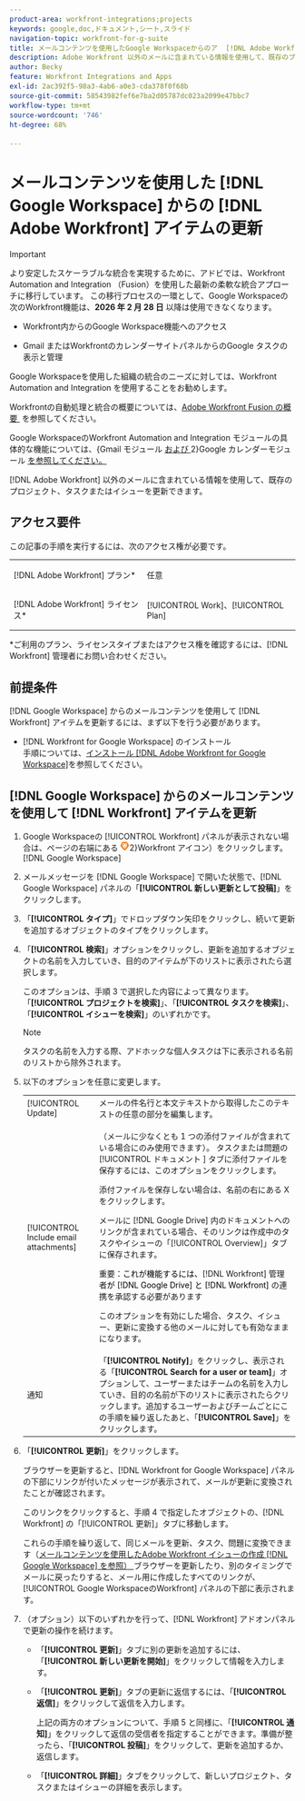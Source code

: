 ```yaml
---
product-area: workfront-integrations;projects
keywords: google,doc,ドキュメント,シート,スライド
navigation-topic: workfront-for-g-suite
title: メールコンテンツを使用したGoogle Workspaceからのア  [!DNL Adobe Workfront]  テムの更新
description: Adobe Workfront 以外のメールに含まれている情報を使用して、既存のプロジェクト、タスクまたはイシューを更新できます。
author: Becky
feature: Workfront Integrations and Apps
exl-id: 2ac392f5-98a3-4ab6-a0e3-cda378f0f68b
source-git-commit: 58543982fef6e7ba2d05787dc023a2099e47bbc7
workflow-type: tm+mt
source-wordcount: '746'
ht-degree: 68%

---
```


# メールコンテンツを使用した [!DNL Google Workspace] からの [!DNL Adobe Workfront] アイテムの更新

>[!IMPORTANT]
>
>より安定したスケーラブルな統合を実現するために、アドビでは、Workfront Automation and Integration （Fusion）を使用した最新の柔軟な統合アプローチに移行しています。 この移行プロセスの一環として、Google Workspaceの次のWorkfront機能は、**2026 年 2 月 28 日** 以降は使用できなくなります。
>
>* Workfront内からのGoogle Workspace機能へのアクセス
>
>* Gmail またはWorkfrontのカレンダーサイトパネルからのGoogle タスクの表示と管理
>
>Google Workspaceを使用した組織の統合のニーズに対しては、Workfront Automation and Integration を使用することをお勧めします。
>
>Workfrontの自動処理と統合の概要については、[Adobe Workfront Fusion の概要 &#x200B;](https://experienceleague.adobe.com/ja/docs/workfront-fusion/using/get-started-with-fusion/understand-workfront-fusion/workfront-fusion-overview) を参照してください。
>
>Google WorkspaceのWorkfront Automation and Integration モジュールの具体的な機能については、{Gmail モジュール [&#x200B; および &#x200B;](https://experienceleague.adobe.com/ja/docs/workfront-fusion/using/references/apps-and-their-modules/third-party-app-connectors/gmail-modules)2}Google カレンダーモジュール [&#x200B; を参照してください。](https://experienceleague.adobe.com/ja/docs/workfront-fusion/using/references/apps-and-their-modules/third-party-app-connectors/google-calendar-modules)

[!DNL Adobe Workfront] 以外のメールに含まれている情報を使用して、既存のプロジェクト、タスクまたはイシューを更新できます。

## アクセス要件

この記事の手順を実行するには、次のアクセス権が必要です。

<table style="table-layout:auto"> 
 <col> 
 <col> 
 <tbody> 
  <tr> 
   <td role="rowheader">[!DNL Adobe Workfront] プラン*</td> 
   <td> <p>任意</p> </td> 
  </tr> 
  <tr> 
   <td role="rowheader">[!DNL Adobe Workfront] ライセンス*</td> 
   <td> <p>[!UICONTROL Work]、[!UICONTROL Plan]</p> </td> 
  </tr> 
 </tbody> 
</table>

&#42;ご利用のプラン、ライセンスタイプまたはアクセス権を確認するには、[!DNL Workfront] 管理者にお問い合わせください。

## 前提条件

[!DNL Google Workspace] からのメールコンテンツを使用して [!DNL Workfront] アイテムを更新するには、まず以下を行う必要があります。

* [!DNL Workfront for Google Workspace] のインストール\
   手順については、[インストール [!DNL Adobe Workfront for Google Workspace]](../../workfront-integrations-and-apps/workfront-for-g-suite/install-workfront-for-gsuite.md)を参照してください。

## [!DNL Google Workspace] からのメールコンテンツを使用して [!DNL Workfront] アイテムを更新

1. Google Workspaceの [!UICONTROL Workfront] パネルが表示されない場合は、ページの右端にある ![&#x200B; アドオンサイドバーのWorkfront アイコン &#x200B;](assets/wf-lion-icon.png)2&rbrace;Workfront アイコン）をクリックします。[!DNL Google Workspace]
1. メールメッセージを [!DNL Google Workspace] で開いた状態で、[!DNL Google Workspace] パネルの「**[!UICONTROL 新しい更新として投稿]**」をクリックします。
1. 「**[!UICONTROL タイプ]**」でドロップダウン矢印をクリックし、続いて更新を追加するオブジェクトのタイプをクリックします。
1. 「**[!UICONTROL 検索]**」オプションをクリックし、更新を追加するオブジェクトの名前を入力していき、目的のアイテムが下のリストに表示されたら選択します。

   このオプションは、手順 3 で選択した内容によって異なります。「**[!UICONTROL プロジェクトを検索]**」、「**[!UICONTROL タスクを検索]**」、「**[!UICONTROL イシューを検索]**」のいずれかです。

   >[!NOTE]
   >
   >タスクの名前を入力する際、アドホックな個人タスクは下に表示される名前のリストから除外されます。

1. 以下のオプションを任意に変更します。

   <table style="table-layout:auto"> 
    <col> 
    <col> 
    <tbody> 
     <tr> 
      <td role="rowheader">[!UICONTROL Update]</td> 
      <td>メールの件名行と本文テキストから取得したこのテキストの任意の部分を編集します。</td> 
     </tr> 
     <tr data-mc-conditions=""> 
      <td role="rowheader">[!UICONTROL Include email attachments]</td> 
      <td><p>（メールに少なくとも 1 つの添付ファイルが含まれている場合にのみ使用できます）。 タスクまたは問題の [!UICONTROL ドキュメント &#x200B;] タブに添付ファイルを保存するには、このオプションをクリックします。 </p><p>添付ファイルを保存しない場合は、名前の右にある X をクリックします。 </p><p>メールに [!DNL Google Drive] 内のドキュメントへのリンクが含まれている場合、そのリンクは作成中のタスクやイシューの「[!UICONTROL Overview]」タブに保存されます。 </p><p>重要：<span style="color: #ff1493;"><span style="color: #000000;">これが機能するには、</span></span>[!DNL Workfront] 管理者<span style="color: #ff1493;"><span style="color: #000000;">が [!DNL Google Drive] と [!DNL Workfront]</span></span> の連携を承認する必要があります</p>
      <p>このオプションを有効にした場合、タスク、イシュー、更新に変換する他のメールに対しても有効なままになります。</p></td> 
     </tr> 
     <tr data-mc-conditions=""> 
      <td role="rowheader">通知</td> 
      <td>「<strong>[!UICONTROL Notify]</strong>」をクリックし、表示される「<strong>[!UICONTROL Search for a user or team]</strong>」オプションして、ユーザーまたはチームの名前を入力していき、目的の名前が下のリストに表示されたらクリックします。追加するユーザーおよびチームごとにこの手順を繰り返したあと、「<strong>[!UICONTROL Save]</strong>」をクリックします。</td> 
     </tr> 
    </tbody> 
   </table>

1. 「**[!UICONTROL 更新]**」をクリックします。

   ブラウザーを更新すると、[!DNL Workfront for Google Workspace] パネルの下部にリンクが付いたメッセージが表示されて、メールが更新に変換されたことが確認されます。

   このリンクをクリックすると、手順 4 で指定したオブジェクトの、[!DNL Workfront] の「[!UICONTROL 更新]」タブに移動します。

   これらの手順を繰り返して、同じメールを更新、タスク、問題に変換できます（[&#x200B; メールコンテンツを使用したAdobe Workfront イシューの作成  [!DNL Google Workspace]  を参照） &#x200B;](../../workfront-integrations-and-apps/workfront-for-g-suite/create-wf-issue-in-g-suite-using-email-content.md) ブラウザーを更新したり、別のタイミングでメールに戻ったりすると、メール用に作成したすべてのリンクが、[!UICONTROL Google WorkspaceのWorkfront] パネルの下部に表示されます。

1. （オプション）以下のいずれかを行って、[!DNL Workfront] アドオンパネルで更新の操作を続けます。

   * 「**[!UICONTROL 更新]**」タブに別の更新を追加するには、「**[!UICONTROL 新しい更新を開始]**」をクリックして情報を入力します。

   * 「**[!UICONTROL 更新]**」タブの更新に返信するには、「**[!UICONTROL 返信]**」をクリックして返信を入力します。

     上記の両方のオプションについて、手順 5 と同様に、「**[!UICONTROL 通知]**」をクリックして返信の受信者を指定することができます。準備が整ったら、「**[!UICONTROL 投稿]**」をクリックして、更新を追加するか、返信します。

   * 「**[!UICONTROL 詳細]**」タブをクリックして、新しいプロジェクト、タスクまたはイシューの詳細を表示します。
